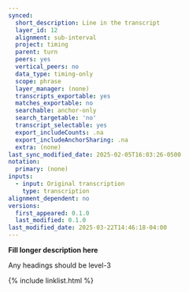 ```yaml
---
synced:
  short_description: Line in the transcript
  layer_id: 12
  alignment: sub-interval
  project: timing
  parent: turn
  peers: yes
  vertical_peers: no
  data_type: timing-only
  scope: phrase
  layer_manager: (none)
  transcripts_exportable: yes
  matches_exportable: no
  searchable: anchor-only
  search_targetable: 'no'
  transcript_selectable: yes
  export_includeCounts: .na
  export_includeAnchorSharing: .na
  extra: (none)
last_sync_modified_date: 2025-02-05T16:03:26-0500
notation:
  primary: (none)
inputs:
  - input: Original transcription
    type: transcription
alignment_dependent: no
versions:
  first_appeared: 0.1.0
  last_modified: 0.1.0
last_modified_date: 2025-03-22T14:46:18-04:00
---
```


**Fill longer description here**

Any headings should be level-3


{% include linklist.html %}
